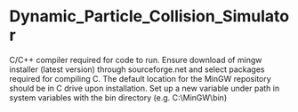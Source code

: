 # Dynamic_Particle_Collision_Simulator
C/C++ compiler required for code to run. Ensure download of mingw installer (latest version) through sourceforge.net and select packages required for compiling C. The default 
location for the MinGW repository should be in C drive upon installation. Set up a new variable under path in system variables with the bin directory (e.g. C:\MinGW\bin)


